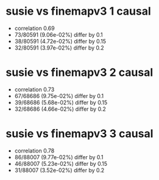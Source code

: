 # susie vs finemapv3  1 causal

- correlation 0.69
- 73/80591 (9.06e-02%) differ by 0.1
- 38/80591 (4.72e-02%) differ by 0.15
- 32/80591 (3.97e-02%) differ by 0.2


# susie vs finemapv3  2 causal

- correlation 0.73
- 67/68686 (9.75e-02%) differ by 0.1
- 39/68686 (5.68e-02%) differ by 0.15
- 32/68686 (4.66e-02%) differ by 0.2


# susie vs finemapv3  3 causal

- correlation 0.78
- 86/88007 (9.77e-02%) differ by 0.1
- 46/88007 (5.23e-02%) differ by 0.15
- 31/88007 (3.52e-02%) differ by 0.2


